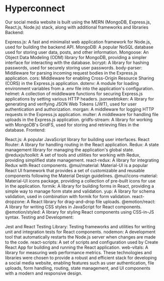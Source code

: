 # Hyperconnect
Our social media website is built using the MERN (MongoDB, Express.js, React.js, Node.js) stack, along with additional frameworks and libraries
Backend:

Express.js: A fast and minimalist web application framework for Node.js, used for building the backend API.
MongoDB: A popular NoSQL database used for storing user data, posts, and other information.
Mongoose: An Object Data Modeling (ODM) library for MongoDB, providing a simpler interface for interacting with the database.
bcrypt: A library for hashing passwords, used for securely storing user passwords.
body-parser: Middleware for parsing incoming request bodies in the Express.js application.
cors: Middleware for enabling Cross-Origin Resource Sharing (CORS) in the Express.js application.
dotenv: A module for loading environment variables from a .env file into the application's configuration.
helmet: A collection of middleware functions for securing Express.js applications by setting various HTTP headers.
jsonwebtoken: A library for generating and verifying JSON Web Tokens (JWT), used for user authentication and authorization.
morgan: A middleware for logging HTTP requests in the Express.js application.
multer: A middleware for handling file uploads in the Express.js application.
gridfs-stream: A library for working with MongoDB's GridFS, used for storing and retrieving files in the database.
Frontend:

React.js: A popular JavaScript library for building user interfaces.
React Router: A library for handling routing in the React application.
Redux: A state management library for managing the application's global state.
@reduxjs/toolkit: A set of tools and utilities for working with Redux, providing simplified state management.
react-redux: A library for integrating Redux with React components.
@mui/material: Material-UI is a popular React UI framework that provides a set of customizable and reusable components following the Material Design guidelines.
@mui/icons-material: Material-UI icons package, providing a collection of pre-built icons for use in the application.
formik: A library for building forms in React, providing a simple way to manage form state and validation.
yup: A library for schema validation, used in combination with formik for form validation.
react-dropzone: A React library for drag-and-drop file uploads.
@emotion/react: A library for writing CSS styles in JavaScript for React components.
@emotion/styled: A library for styling React components using CSS-in-JS syntax.
Testing and Development:

Jest and React Testing Library: Testing frameworks and utilities for writing unit and integration tests for React components.
nodemon: A development tool that automatically restarts the Node.js server when changes are made to the code.
react-scripts: A set of scripts and configuration used by Create React App for building and running the React application.
web-vitals: A library for measuring web performance metrics.
These technologies and libraries were chosen to provide a robust and efficient stack for developing a social media website, enabling features such as user authentication, file uploads, form handling, routing, state management, and UI components with a modern and responsive design.

